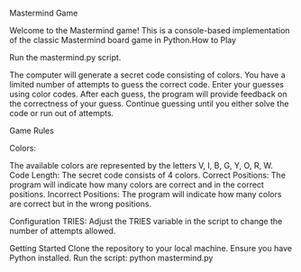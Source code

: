 Mastermind Game

Welcome to the Mastermind game! This is a console-based implementation of the classic Mastermind board game in Python.How to Play

Run the mastermind.py script.

The computer will generate a secret code consisting of colors.
You have a limited number of attempts to guess the correct code.
Enter your guesses using color codes.
After each guess, the program will provide feedback on the correctness of your guess.
Continue guessing until you either solve the code or run out of attempts.


Game Rules

Colors: 

The available colors are represented by the letters V, I, B, G, Y, O, R, W.
Code Length: The secret code consists of 4 colors.
Correct Positions: The program will indicate how many colors are correct and in the correct positions.
Incorrect Positions: The program will indicate how many colors are correct but in the wrong positions.

Configuration
TRIES: Adjust the TRIES variable in the script to change the number of attempts allowed.

Getting Started
Clone the repository to your local machine.
Ensure you have Python installed.
Run the script: python mastermind.py
